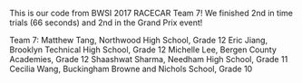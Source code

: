 This is our code from BWSI 2017 RACECAR Team 7! We finished 2nd in time trials (66 seconds) and 2nd in the Grand Prix event! 

Team 7:
Matthew Tang, Northwood High School, Grade 12
Eric Jiang, Brooklyn Technical High School, Grade 12
Michelle Lee, Bergen County Academies, Grade 12
Shaashwat Sharma, Needham High School, Grade 11
Cecilia Wang, Buckingham Browne and Nichols School, Grade 10
